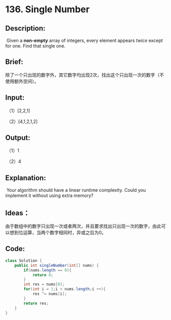 # 136. Single Number

## Description:

​	Given a **non-empty** array of integers, every element appears *twice* except for one. Find that single one.

## Brief:

​	除了一个只出现的数字外，其它数字均出现2次，找出这个只出现一次的数字（不使用额外空间）。

## Input:

​	（1）[2,2,1]

​	（2）[4,1,2,1,2]

## Output:

​	（1）1

​	（2）4

## Explanation:

​	Your algorithm should have a linear runtime complexity. Could you implement it without using extra memory?

## Ideas：

​	由于数组中的数字只出现一次或者两次，并且要求找出只出现一次的数字，由此可以想到位运算，当两个数字相同时，异或之后为0。

## Code:

```java
class Solution {
    public int singleNumber(int[] nums) {
        if(nums.length == 0){
            return 0;
        }
        int res = nums[0];
        for(int i = 1;i < nums.length;i ++){
            res ^= nums[i];
        }
        return res;
    }
}
```

